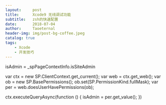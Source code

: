 ```yaml
---
layout:     post
title:      Xcode9 无线调试功能
subtitle:   zsh的快速配置
date:       2018-07-04
author:     Taoeternal
header-img: img/post-bg-coffee.jpeg
catalog: true
tags:
    - Xcode
    - 开发技巧
---
```


isAdmin = _spPageContextInfo.isSiteAdmin

var ctx = new SP.ClientContext.get_current();
var web = ctx.get_web();
var ob = new SP.BasePermissions();
ob.set(SP.PermissionKind.fullMask);
var per = web.doesUserHavePermissions(ob);

ctx.executeQueryAsync(function () {
    isAdmin = per.get_value();
})
